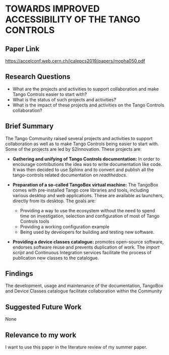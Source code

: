 # TOWARDS IMPROVED ACCESSIBILITY OF THE TANGO CONTROLS
## Paper Link

https://accelconf.web.cern.ch/icalepcs2019/papers/mopha050.pdf

## Research Questions

- What are the projects and activities to support collaboration and make Tango Controls easier to start with?
- What is the status of such projects and activities?
- What is the impact of these projects and activities on the Tango Controls collaboration?

## Brief Summary

The Tango Community raised several projects and activities to support collaboration as well as to make Tango Controls being easier to start with. Some of the projects are led by S2Innovation. These projects are: 

- **Gathering and unifying of Tango Controls documentation:**  In order to encourage contributions the idea was to write documentation like code. It was then decided to use Sphinx and to convert and publish all the tango-controls related
documentation on *readthedocs*.
- **Preparation of a so-called TangoBox virtual machine:** The TangoBox comes with pre-installed Tango core libraries and tools, including various desktop and web applications. These are available as launchers, directly from its desktop. The goals are:

  - Providing a way to use the ecosystem without the need to spend time on investigation, selection and configuration of most of Tango Controls tools
  - Providing a working configuration example
  - Being used by developers for building and testing new software.


- **Providing a device classes catalogue:**  promotes open-source software, endorses software reuse and prevents duplication of work. The *import script* and Continuous Integration services facilitate the process of publication new classes to the catalogue.

## Findings

The development, usage and maintenance of the documentation, TangoBox and Device Classes catalogue facilitate
collaboration within the Community

## Suggested Future Work

None

## Relevance to my work

I want to use this paper in the literature review of my summer paper.
